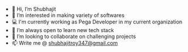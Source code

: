 - 👋 Hi, I’m Shubhajit
- 👀 I’m interested in making variety of softwares
- 💻 I'm currently working as Pega Developer in my current organization
- 🌱 I’m always open to learn new tech stack
- 💞️ I’m looking to collaborate on challenging projects
- 📫 Write me @ shubhajitroy347@gmail.com

<!---
Shubhajit1997/Shubhajit1997 is a ✨ special ✨ repository because its `README.md` (this file) appears on your GitHub profile.
You can click the Preview link to take a look at your changes.
--->

